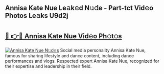 ## Annisa Kate Nue Le𝚊k𝚎d N𝚞𝚍e - Part-tct Vid𝚎o Photos Le𝚊ks U9d2j

# <h2><a href="http://fb3my3u.evod.top/?m=Annisa+Kate+Nue">🔗 👉🔴 Annisa Kate Nue Vid𝚎o Ph𝚘t𝚘s</a></h2>

[![Annisa Kate Nue N𝚞d𝚎s](https://i.imgur.com/8V9OHl7.gif)](http://fb3my3u.evod.top/?m=Annisa+Kate+Nue)
Social media personality Annisa Kate Nue, famous for sharing lifestyle and dance content, including dance performances and vlogs. Respected expert Annisa Kate Nue, recognized for their expertise and leadership in their field. 
